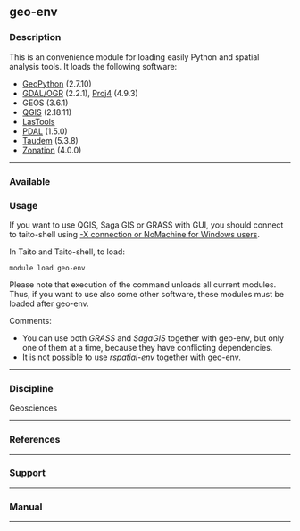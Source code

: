 ## geo-env

### Description

This is  an convenience module  for loading easily Python  and spatial
analysis tools. It loads the following software:

-   [GeoPython] (2.7.10)
-   [GDAL/OGR] (2.2.1), [Proj4] (4.9.3)
-   GEOS (3.6.1)
-   [QGIS] (2.18.11)
-   [LasTools]
-   [PDAL] (1.5.0)
-   [Taudem] (5.3.8)
-   [Zonation] (4.0.0)

------------------------------------------------------------------------

### Available

### Usage

If  you want  to use  QGIS, Saga  GIS or  GRASS with  GUI, you  should
connect to taito-shell  using [-X connection or  NoMachine for Windows
users].

In Taito and Taito-shell, to load:

`module load geo-env`

Please note that execution of the command unloads all current modules.
Thus, if you want to use  also some other software, these modules must
be loaded after geo-env.

Comments:

-   You can use both *GRASS*  and *SagaGIS* together with geo-env, but
    only  one  of  them  at  a time,  because  they  have  conflicting
    dependencies.
-   It is not possible to use *rspatial-env* together with geo-env.

------------------------------------------------------------------------

### Discipline

Geosciences  

------------------------------------------------------------------------

### References

------------------------------------------------------------------------

### Support

------------------------------------------------------------------------

### Manual

------------------------------------------------------------------------

  [GeoPython]: https://research.csc.fi/-/geopython
  [GDAL/OGR]: https://research.csc.fi/-/gdal-o-1
  [Proj4]: https://research.csc.fi/-/proj4
  [QGIS]: https://research.csc.fi/-/qgis
  [LasTools]: https://research.csc.fi/-/lastools
  [PDAL]: https://research.csc.fi/-/pdal
  [Taudem]: https://research.csc.fi/-/taudem
  [Zonation]: https://research.csc.fi/-/zonation
  [-X connection or NoMachine for Windows users]: https://research.csc.fi/csc-guide-connecting-the-servers-of-csc
